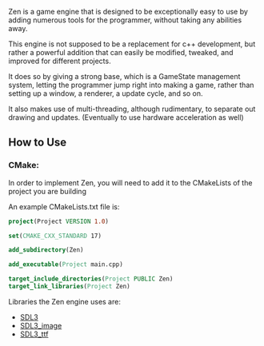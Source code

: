 Zen is a game engine that is designed to be exceptionally easy to use by adding numerous tools for the programmer, without taking any abilities away.

This engine is not supposed to be a replacement for c++ development, but rather a powerful addition that can easily be modified, tweaked, and improved for different projects.

It does so by giving a strong base, which is a GameState management system, letting the programmer jump right into making a game, rather than setting up a window, a renderer, a update cycle, and so on.

It also makes use of multi-threading, although rudimentary, to separate out drawing and updates. (Eventually to use hardware acceleration as well)

## How to Use

### CMake:

In order to implement Zen, you will need to add it to the CMakeLists of the project you are building

An example CMakeLists.txt file is:
```cmake
project(Project VERSION 1.0)

set(CMAKE_CXX_STANDARD 17)

add_subdirectory(Zen)

add_executable(Project main.cpp)

target_include_directories(Project PUBLIC Zen)
target_link_libraries(Project Zen)
```

Libraries the Zen engine uses are:
- [SDL3]()
- [SDL3_image](https://github.com/libsdl-org/SDL_image)
- [SDL3_ttf](https://github.com/libsdl-org/SDL_ttf)
